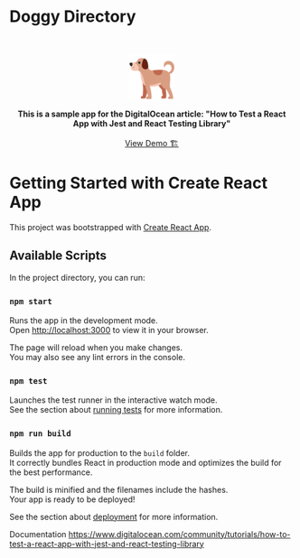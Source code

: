 # Doggy Directory
<!-- PROJECT LOGO -->
<br />
<p align="center">
  <a href="https://github.com/Cool-Runningz/doggy-directory">
    <img src="public/logo192.png" alt="Logo" width="80" height="80">
  </a>

  <p align="center">
  <strong>This is a sample app for the DigitalOcean article: "How to Test a React App with Jest and React Testing Library"</strong>
    <br />
    <br />
    <a href="https://doggy-directory-app-6bm2f.ondigitalocean.app/">View Demo 🏗️</a>
  </p>
</p>

# Getting Started with Create React App

This project was bootstrapped with [Create React App](https://github.com/facebook/create-react-app).

## Available Scripts

In the project directory, you can run:

### `npm start`

Runs the app in the development mode.\
Open [http://localhost:3000](http://localhost:3000) to view it in your browser.

The page will reload when you make changes.\
You may also see any lint errors in the console.

### `npm test`

Launches the test runner in the interactive watch mode.\
See the section about [running tests](https://facebook.github.io/create-react-app/docs/running-tests) for more information.

### `npm run build`

Builds the app for production to the `build` folder.\
It correctly bundles React in production mode and optimizes the build for the best performance.

The build is minified and the filenames include the hashes.\
Your app is ready to be deployed!

See the section about [deployment](https://facebook.github.io/create-react-app/docs/deployment) for more information.

Documentation https://www.digitalocean.com/community/tutorials/how-to-test-a-react-app-with-jest-and-react-testing-library
